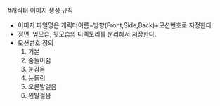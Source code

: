 
#캐릭터 이미지 생성 규칙

- 이미지 파일명은 캐릭터이름+방향(Front,Side,Back)+모션번호로 지정한다.
- 정면, 옆모습, 뒷모습의 디렉토리를 분리해서 저장한다.
- 모션번호 정의
  1. 기본
  2. 숨들이쉼
  3. 눈감음
  4. 눈돌림
  5. 오른발걸음
  6. 왼발걸음

